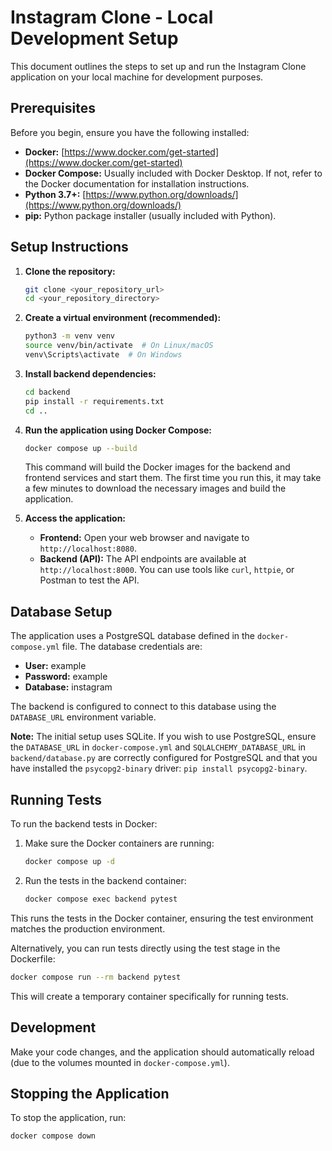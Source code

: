 # Instagram Clone - Local Development Setup

This document outlines the steps to set up and run the Instagram Clone application on your local machine for development purposes.

## Prerequisites

Before you begin, ensure you have the following installed:

*   **Docker:** [https://www.docker.com/get-started](https://www.docker.com/get-started)
*   **Docker Compose:** Usually included with Docker Desktop.  If not, refer to the Docker documentation for installation instructions.
*   **Python 3.7+:** [https://www.python.org/downloads/](https://www.python.org/downloads/)
*   **pip:** Python package installer (usually included with Python).

## Setup Instructions

1.  **Clone the repository:**

    ```bash
    git clone <your_repository_url>
    cd <your_repository_directory>
    ```

2.  **Create a virtual environment (recommended):**

    ```bash
    python3 -m venv venv
    source venv/bin/activate  # On Linux/macOS
    venv\Scripts\activate  # On Windows
    ```

3.  **Install backend dependencies:**

    ```bash
    cd backend
    pip install -r requirements.txt
    cd ..
    ```

4.  **Run the application using Docker Compose:**

    ```bash
    docker compose up --build
    ```

    This command will build the Docker images for the backend and frontend services and start them.  The first time you run this, it may take a few minutes to download the necessary images and build the application.

5.  **Access the application:**

    *   **Frontend:** Open your web browser and navigate to `http://localhost:8080`.
    *   **Backend (API):** The API endpoints are available at `http://localhost:8000`.  You can use tools like `curl`, `httpie`, or Postman to test the API.

## Database Setup

The application uses a PostgreSQL database defined in the `docker-compose.yml` file. The database credentials are:

*   **User:** example
*   **Password:** example
*   **Database:** instagram

The backend is configured to connect to this database using the `DATABASE_URL` environment variable.

**Note:** The initial setup uses SQLite. If you wish to use PostgreSQL, ensure the `DATABASE_URL` in `docker-compose.yml` and `SQLALCHEMY_DATABASE_URL` in `backend/database.py` are correctly configured for PostgreSQL and that you have installed the `psycopg2-binary` driver: `pip install psycopg2-binary`.

## Running Tests

To run the backend tests in Docker:

1. Make sure the Docker containers are running:

   ```bash
   docker compose up -d
   ```

2. Run the tests in the backend container:

   ```bash
   docker compose exec backend pytest
   ```

This runs the tests in the Docker container, ensuring the test environment matches the production environment.

Alternatively, you can run tests directly using the test stage in the Dockerfile:

```bash
docker compose run --rm backend pytest
```

This will create a temporary container specifically for running tests.

## Development

Make your code changes, and the application should automatically reload (due to the volumes mounted in `docker-compose.yml`).

## Stopping the Application

To stop the application, run:
```
docker compose down
```
